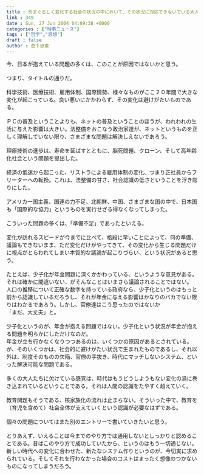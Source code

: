 ```yaml
---
title : めまぐるしく変化する社会の状況の中において、その状況に対応できないでいる大人たち
link : 349
date : Sun, 27 Jun 2004 04:09:38 +0000
categories : ["時事ニュース"]
tags : ["哲学","思想"]
draft : false
author : 倉下忠憲
---
```


今、日本が抱えている問題の多くは、このことが原因ではないかと思う。<BR><BR>つまり、タイトルの通りだ。<BR><BR>科学技術、医療技術、雇用体制、国際情勢、様々なものがここ２０年間で大きな変化が起こっている。良い悪いにかかわらず、その変化は避けがたいものである。<BR><BR>ＰＣの普及ということよりも、ネットの普及ということのほうが、われわれの生活に与えた影響は大きい。法整備をおこなう政治家達が、ネットというものを正しく理解していない限り、さまざまな問題は解決しえないであろう。<BR><BR>理療技術の進歩は、寿命を延ばすとともに、脳死問題、クローン、そして高年齢化社会という問題を提出した。<BR><BR>経済の低迷から起こった、リストラによる雇用体制の変化、つまり正社員からフリーターへの転換。これは、法整備の甘さ、社会認識の低さということを浮き彫りにした。<BR><BR>アメリカ一国主義、国連の力不足、北朝鮮、中国、さまざまな国の中で、日本国も「国際的な協力」というものを実行せざる得なくなってしまった。<BR><BR>こういった問題の多くは、「準備不足」であったといえる。<BR><BR>変化が訪れるスピードが今までに比べて、格段に早いことによって、何の準備、議論もできないまま、ただ変化だけがやってきて、その変化から生じる問題だけに視点がとらわれてしまい本質的な議論が起こりづらい、という状況があると思う。<BR><BR>たとえば、少子化が年金問題に深くかかわっている、というような意見がある。<BR>それは確かに間違いない、がそんなことはいまさら議論されることではない。<BR>人口の推移について正確な数字を持っている政府なら、少子化というのはもっと前から認識しているだろうし、それが年金に与える影響はかなりのバカでない限りはわかるであろう。しかし、官僚達はこう思ったのではないか<BR>「まだ、大丈夫」と。<BR><BR>少子化というのが、年金が抱える問題ではない。少子化という状況が年金が抱える問題を明らかにしただけなのだ。<BR>年金が立ち行かなくなりつつあるのは、いくつかの原因があるとされている。<BR>が、そのいくつかは、社会的に避けがたい状況で生まれたものであるし、それ以外は、制度そのものの欠陥、官僚の手抜き、時代にマッチしないシステム、といった解決可能な問題である。<BR><BR>多くの大人たちに欠けている感覚は、時代はもうどうしようもない変化の渦に巻き込まれているということである。それは人間の認識をたやすく超えていく。<BR><BR>教育問題もそうである、核家族化の流れは止まらない。そういった中で、教育を（育児を含めて）社会全体が支えていくという認識が必要なはずである。<BR><BR>個々の問題についてはまた別のエントリーで書いていきたいと思う。<BR><BR>とりあえず、いえることは今までのやり方では通用しないとしっかりと認めることである。昔はこのやり方で成功していたから、というのはもう一切通じない。<BR>新しい時代への変化に合わせた、新たなシステム作りというのが、今切実に求められている。そしてそれを行わなかった場合のコストはまったく想像のつかないものになってしまうだろう。<BR><BR><BR><br><br>
